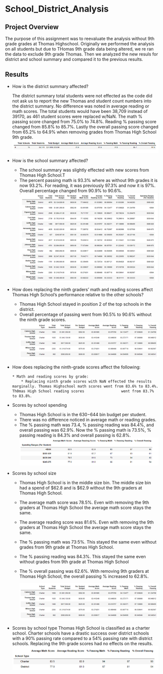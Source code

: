 # School_District_Analysis

## Project Overview
The purpose of this assignment was to reevaluate the analysis without 9th grade grades at Thomas Highschool. Originally we performed the analysis on all students but due to THomas 9th grade data being altered, we re ran the data to exclude 9th grade Thomas. Then we analyzed the new resuls for district and school summary and compared it to the previous results.
 

## Results

* How is the district summary affected?

    The district summary total students were not effected as the code did not ask us to report the new Thomas and student count numbers into the district summary. No difference was noted in average reading or math scores. The total students would have been 38,709 instead of 39170, as 461 student scores were replaced w/NaN. The math % passing score changed from 75.0% to 74.8%. Reading % passing score changed from 85.8% to 85.7%. Lastly the overall passing score changed from 65.2% to 64.9% when removing grades from Thomas High School 9th grade.
    ![](Resources/DistrictSummary.PNG)

    
* How is the school summary affected?

   * The school summary was slightly effected with new scores from Thomas High School.T
   * The percent passing math is 93.3% where as without 9th grades it is now 93.2%. For reading, it was previously 97.3% and now it is 97%. Overall percentage changed from 90.9% to 90.6%.
     ![](Resources/SchoolSummary.PNG)
    
* How does replacing the ninth graders’ math and reading scores affect Thomas High School’s performance relative to the other schools?

    * Thomas High School stayed in position 2 of the top schools in the district. 
    * Overall percentage of passing went from 90.5% to 90.6% without the ninth grade scores. 
    ![](Resources/topschools.PNG)
    
* How does replacing the ninth-grade scores affect the following:

      * Math and reading scores by grade:
          * Replacing ninth grade scores with NaN effected the results marginally. Thomas Highschool math scores went from 83.6% to 83.4%. Th0mas High School reading scores                 went from 83.7% to 83.8%.
          
 * Scores by school spending
 
     * Thomas High School is in the $630 -$644 bin budget per student. 
     * There was no difference noticed in average math or reading grades. 
     * The % passing math was 73.4, % passing reading was 84.4%, and overall passing was 62.9%. Now the % passing math is 73.5%, % passing reading is 84.3% and overall passing is 62.8%. 
          ![](Resources/SpendingRangesbySchool.PNG)
          
 * Scores by school size
      * Thomas High School is in the middle  size bin. The middle size bin had a spend of $62.8 and is $62.9 without the 9th graders at Thomas High School. 
      * The average math score was 78.5%. Even with removing the 9th graders at Thomas High School the average math score stays the same.
      * The average reading score was 81.6%. Even with removing the 9th graders at Thomas High School the average math score stays the same.
      * The % passing math was 73:5%. This stayed the same even without grades from 9th grade at Thomas High School. 
      * The % passing reading was 84.3%. This stayed the same even without grades from 9th grade at Thomas High School
      * The % overall passing was 62.6%. With removing 9th graders at Thomas High School, the overall passing % increased to 62.8%.
       
          ![](Resources/topschools.PNG)
          
 * Scores by school type
          Thomas High School is classified as a charter school. Charter schools have a drastic success over district schools with a 90% passing rate compared to a 54% passing           rate with district schools. Replacing the 9th grade scores had no effects on the results. 
          ![](Resources/SchoolsbyType.PNG)
